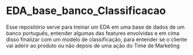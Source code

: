 # EDA_base_banco_Classificacao
Esse repositório serve para treinar um EDA em uma base de dados de um banco português, entender algumas das features envolvidas e em cima disso finalizar com um modelo de classificação, para entender se o cliente vai aderir ao produto ou não depois de uma ação do Time de Marketing

